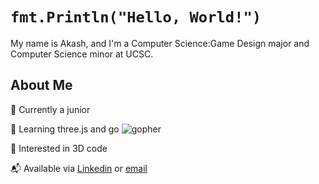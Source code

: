 # ```fmt.Println("Hello, World!")``` 
My name is Akash, and I'm a Computer Science:Game Design major and Computer Science minor at UCSC.
## About Me            

🏫 Currently a junior

🔭 Learning three.js and go ![gopher](https://raw.githubusercontent.com/egonelbre/gophers/master/animation/2bit-sprite/run.gif)

🌱 Interested in 3D code

📬 Available via [Linkedin](https://www.linkedin.com/in/abasu924/) or [email](mailto:abasu924@gmail.com) 
